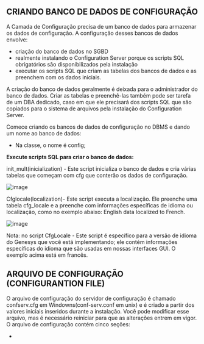

## CRIANDO BANCO DE DADOS DE CONFIGURAÇÃO

A Camada de Configuração precisa de um banco de dados para armazenar os dados de configuração. A configuração desses bancos de dados envolve:

- criação do banco de dados no SGBD
- realmente instalando o Configuration Server porque os scripts SQL obrigatórios são disponibilizados pela instalação
- executar os scripts SQL que criam as tabelas dos bancos de dados e as preenchem com os dados iniciais.

A criação do banco de dados geralmente é deixada para o administrador do banco de dados. Criar as tabelas e preenchê-las também pode ser tarefa de um DBA dedicado, caso em que ele precisará dos scripts SQL que são copiados para o sistema de arquivos pela instalação do Configuration Server.


Comece criando os bancos de dados de configuração no DBMS e dando um nome ao banco de dados:


- Na classe, o nome é config;

**Execute scripts SQL para criar o banco de dados:**

init_mult(inicialization) - Este script inicializa o banco de dados e cria várias tabelas que começam com cfg que conterão os dados de configuração.

![image](https://user-images.githubusercontent.com/52088444/152177942-496f64e8-9452-4836-97f9-99a037b86830.png)


Cfglocale(localization)- Este script executa a localização. Ele preenche uma tabela cfg_locale e a preenche com informações específicas de idioma ou localização, como no exemplo abaixo: English data localized to French.

![image](https://user-images.githubusercontent.com/52088444/152178501-bd912512-a86f-4403-8b74-d34d814056aa.png)

Nota: no script CfgLocale - Este script é específico para a versão de idioma do Genesys que você está implementando; ele contém informações específicas do idioma que são usadas em nossas interfaces GUI. O exemplo acima está em francês.
## ARQUIVO DE CONFIGURAÇÃO (CONFIGURANTION FILE)

O arquivo de configuração do servidor de configuração é chamado confserv.cfg em Windowns(conf-serv.conf em unix) e é criado a partir dos valores iniciais inseridos durante a instalação. Você pode modificar esse arquivo, mas é necessário reiniciar para que as alterações entrem em vigor.
O arquivo de configuração contém cinco seções:

- 

